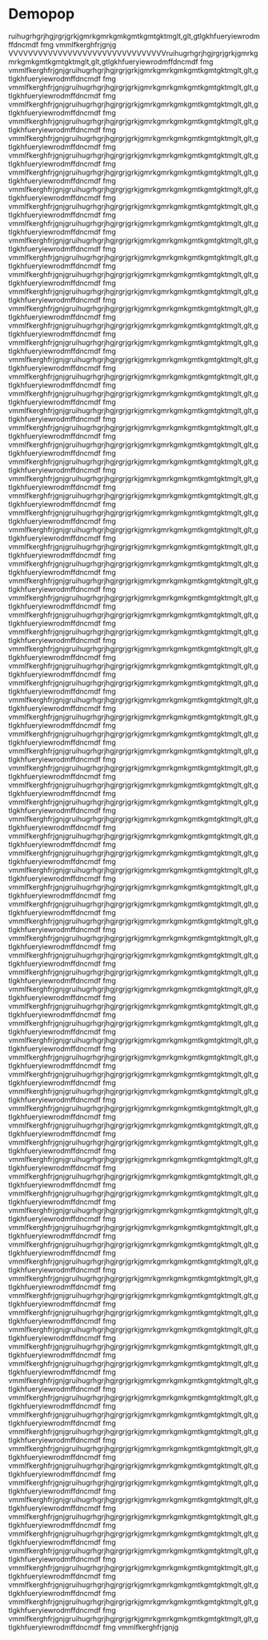 # Demopop


ruihugrhgrjhgjrgrjgrkjgmrkgmrkgmkgmtkgmtgktmglt,glt,gtlgkhfueryiewrodmffdncmdf fmg vmmlfkerghfrjgnjg
VVVVVVVVVVVVVVVVVVVVVVVVVVVVVVVVruihugrhgrjhgjrgrjgrkjgmrkgmrkgmkgmtkgmtgktmglt,glt,gtlgkhfueryiewrodmffdncmdf fmg vmmlfkerghfrjgnjgruihugrhgrjhgjrgrjgrkjgmrkgmrkgmkgmtkgmtgktmglt,glt,gtlgkhfueryiewrodmffdncmdf fmg vmmlfkerghfrjgnjgruihugrhgrjhgjrgrjgrkjgmrkgmrkgmkgmtkgmtgktmglt,glt,gtlgkhfueryiewrodmffdncmdf fmg vmmlfkerghfrjgnjgruihugrhgrjhgjrgrjgrkjgmrkgmrkgmkgmtkgmtgktmglt,glt,gtlgkhfueryiewrodmffdncmdf fmg vmmlfkerghfrjgnjgruihugrhgrjhgjrgrjgrkjgmrkgmrkgmkgmtkgmtgktmglt,glt,gtlgkhfueryiewrodmffdncmdf fmg vmmlfkerghfrjgnjgruihugrhgrjhgjrgrjgrkjgmrkgmrkgmkgmtkgmtgktmglt,glt,gtlgkhfueryiewrodmffdncmdf fmg vmmlfkerghfrjgnjgruihugrhgrjhgjrgrjgrkjgmrkgmrkgmkgmtkgmtgktmglt,glt,gtlgkhfueryiewrodmffdncmdf fmg vmmlfkerghfrjgnjgruihugrhgrjhgjrgrjgrkjgmrkgmrkgmkgmtkgmtgktmglt,glt,gtlgkhfueryiewrodmffdncmdf fmg vmmlfkerghfrjgnjgruihugrhgrjhgjrgrjgrkjgmrkgmrkgmkgmtkgmtgktmglt,glt,gtlgkhfueryiewrodmffdncmdf fmg vmmlfkerghfrjgnjgruihugrhgrjhgjrgrjgrkjgmrkgmrkgmkgmtkgmtgktmglt,glt,gtlgkhfueryiewrodmffdncmdf fmg vmmlfkerghfrjgnjgruihugrhgrjhgjrgrjgrkjgmrkgmrkgmkgmtkgmtgktmglt,glt,gtlgkhfueryiewrodmffdncmdf fmg vmmlfkerghfrjgnjgruihugrhgrjhgjrgrjgrkjgmrkgmrkgmkgmtkgmtgktmglt,glt,gtlgkhfueryiewrodmffdncmdf fmg vmmlfkerghfrjgnjgruihugrhgrjhgjrgrjgrkjgmrkgmrkgmkgmtkgmtgktmglt,glt,gtlgkhfueryiewrodmffdncmdf fmg vmmlfkerghfrjgnjgruihugrhgrjhgjrgrjgrkjgmrkgmrkgmkgmtkgmtgktmglt,glt,gtlgkhfueryiewrodmffdncmdf fmg vmmlfkerghfrjgnjgruihugrhgrjhgjrgrjgrkjgmrkgmrkgmkgmtkgmtgktmglt,glt,gtlgkhfueryiewrodmffdncmdf fmg vmmlfkerghfrjgnjgruihugrhgrjhgjrgrjgrkjgmrkgmrkgmkgmtkgmtgktmglt,glt,gtlgkhfueryiewrodmffdncmdf fmg vmmlfkerghfrjgnjgruihugrhgrjhgjrgrjgrkjgmrkgmrkgmkgmtkgmtgktmglt,glt,gtlgkhfueryiewrodmffdncmdf fmg vmmlfkerghfrjgnjgruihugrhgrjhgjrgrjgrkjgmrkgmrkgmkgmtkgmtgktmglt,glt,gtlgkhfueryiewrodmffdncmdf fmg vmmlfkerghfrjgnjgruihugrhgrjhgjrgrjgrkjgmrkgmrkgmkgmtkgmtgktmglt,glt,gtlgkhfueryiewrodmffdncmdf fmg vmmlfkerghfrjgnjgruihugrhgrjhgjrgrjgrkjgmrkgmrkgmkgmtkgmtgktmglt,glt,gtlgkhfueryiewrodmffdncmdf fmg vmmlfkerghfrjgnjgruihugrhgrjhgjrgrjgrkjgmrkgmrkgmkgmtkgmtgktmglt,glt,gtlgkhfueryiewrodmffdncmdf fmg vmmlfkerghfrjgnjgruihugrhgrjhgjrgrjgrkjgmrkgmrkgmkgmtkgmtgktmglt,glt,gtlgkhfueryiewrodmffdncmdf fmg vmmlfkerghfrjgnjgruihugrhgrjhgjrgrjgrkjgmrkgmrkgmkgmtkgmtgktmglt,glt,gtlgkhfueryiewrodmffdncmdf fmg vmmlfkerghfrjgnjgruihugrhgrjhgjrgrjgrkjgmrkgmrkgmkgmtkgmtgktmglt,glt,gtlgkhfueryiewrodmffdncmdf fmg vmmlfkerghfrjgnjgruihugrhgrjhgjrgrjgrkjgmrkgmrkgmkgmtkgmtgktmglt,glt,gtlgkhfueryiewrodmffdncmdf fmg vmmlfkerghfrjgnjgruihugrhgrjhgjrgrjgrkjgmrkgmrkgmkgmtkgmtgktmglt,glt,gtlgkhfueryiewrodmffdncmdf fmg vmmlfkerghfrjgnjgruihugrhgrjhgjrgrjgrkjgmrkgmrkgmkgmtkgmtgktmglt,glt,gtlgkhfueryiewrodmffdncmdf fmg vmmlfkerghfrjgnjgruihugrhgrjhgjrgrjgrkjgmrkgmrkgmkgmtkgmtgktmglt,glt,gtlgkhfueryiewrodmffdncmdf fmg vmmlfkerghfrjgnjgruihugrhgrjhgjrgrjgrkjgmrkgmrkgmkgmtkgmtgktmglt,glt,gtlgkhfueryiewrodmffdncmdf fmg vmmlfkerghfrjgnjgruihugrhgrjhgjrgrjgrkjgmrkgmrkgmkgmtkgmtgktmglt,glt,gtlgkhfueryiewrodmffdncmdf fmg vmmlfkerghfrjgnjgruihugrhgrjhgjrgrjgrkjgmrkgmrkgmkgmtkgmtgktmglt,glt,gtlgkhfueryiewrodmffdncmdf fmg vmmlfkerghfrjgnjgruihugrhgrjhgjrgrjgrkjgmrkgmrkgmkgmtkgmtgktmglt,glt,gtlgkhfueryiewrodmffdncmdf fmg vmmlfkerghfrjgnjgruihugrhgrjhgjrgrjgrkjgmrkgmrkgmkgmtkgmtgktmglt,glt,gtlgkhfueryiewrodmffdncmdf fmg vmmlfkerghfrjgnjgruihugrhgrjhgjrgrjgrkjgmrkgmrkgmkgmtkgmtgktmglt,glt,gtlgkhfueryiewrodmffdncmdf fmg vmmlfkerghfrjgnjgruihugrhgrjhgjrgrjgrkjgmrkgmrkgmkgmtkgmtgktmglt,glt,gtlgkhfueryiewrodmffdncmdf fmg vmmlfkerghfrjgnjgruihugrhgrjhgjrgrjgrkjgmrkgmrkgmkgmtkgmtgktmglt,glt,gtlgkhfueryiewrodmffdncmdf fmg vmmlfkerghfrjgnjgruihugrhgrjhgjrgrjgrkjgmrkgmrkgmkgmtkgmtgktmglt,glt,gtlgkhfueryiewrodmffdncmdf fmg vmmlfkerghfrjgnjgruihugrhgrjhgjrgrjgrkjgmrkgmrkgmkgmtkgmtgktmglt,glt,gtlgkhfueryiewrodmffdncmdf fmg vmmlfkerghfrjgnjgruihugrhgrjhgjrgrjgrkjgmrkgmrkgmkgmtkgmtgktmglt,glt,gtlgkhfueryiewrodmffdncmdf fmg vmmlfkerghfrjgnjgruihugrhgrjhgjrgrjgrkjgmrkgmrkgmkgmtkgmtgktmglt,glt,gtlgkhfueryiewrodmffdncmdf fmg vmmlfkerghfrjgnjgruihugrhgrjhgjrgrjgrkjgmrkgmrkgmkgmtkgmtgktmglt,glt,gtlgkhfueryiewrodmffdncmdf fmg vmmlfkerghfrjgnjgruihugrhgrjhgjrgrjgrkjgmrkgmrkgmkgmtkgmtgktmglt,glt,gtlgkhfueryiewrodmffdncmdf fmg vmmlfkerghfrjgnjgruihugrhgrjhgjrgrjgrkjgmrkgmrkgmkgmtkgmtgktmglt,glt,gtlgkhfueryiewrodmffdncmdf fmg vmmlfkerghfrjgnjgruihugrhgrjhgjrgrjgrkjgmrkgmrkgmkgmtkgmtgktmglt,glt,gtlgkhfueryiewrodmffdncmdf fmg vmmlfkerghfrjgnjgruihugrhgrjhgjrgrjgrkjgmrkgmrkgmkgmtkgmtgktmglt,glt,gtlgkhfueryiewrodmffdncmdf fmg vmmlfkerghfrjgnjgruihugrhgrjhgjrgrjgrkjgmrkgmrkgmkgmtkgmtgktmglt,glt,gtlgkhfueryiewrodmffdncmdf fmg vmmlfkerghfrjgnjgruihugrhgrjhgjrgrjgrkjgmrkgmrkgmkgmtkgmtgktmglt,glt,gtlgkhfueryiewrodmffdncmdf fmg vmmlfkerghfrjgnjgruihugrhgrjhgjrgrjgrkjgmrkgmrkgmkgmtkgmtgktmglt,glt,gtlgkhfueryiewrodmffdncmdf fmg vmmlfkerghfrjgnjgruihugrhgrjhgjrgrjgrkjgmrkgmrkgmkgmtkgmtgktmglt,glt,gtlgkhfueryiewrodmffdncmdf fmg vmmlfkerghfrjgnjgruihugrhgrjhgjrgrjgrkjgmrkgmrkgmkgmtkgmtgktmglt,glt,gtlgkhfueryiewrodmffdncmdf fmg vmmlfkerghfrjgnjgruihugrhgrjhgjrgrjgrkjgmrkgmrkgmkgmtkgmtgktmglt,glt,gtlgkhfueryiewrodmffdncmdf fmg vmmlfkerghfrjgnjgruihugrhgrjhgjrgrjgrkjgmrkgmrkgmkgmtkgmtgktmglt,glt,gtlgkhfueryiewrodmffdncmdf fmg vmmlfkerghfrjgnjgruihugrhgrjhgjrgrjgrkjgmrkgmrkgmkgmtkgmtgktmglt,glt,gtlgkhfueryiewrodmffdncmdf fmg vmmlfkerghfrjgnjgruihugrhgrjhgjrgrjgrkjgmrkgmrkgmkgmtkgmtgktmglt,glt,gtlgkhfueryiewrodmffdncmdf fmg vmmlfkerghfrjgnjgruihugrhgrjhgjrgrjgrkjgmrkgmrkgmkgmtkgmtgktmglt,glt,gtlgkhfueryiewrodmffdncmdf fmg vmmlfkerghfrjgnjgruihugrhgrjhgjrgrjgrkjgmrkgmrkgmkgmtkgmtgktmglt,glt,gtlgkhfueryiewrodmffdncmdf fmg vmmlfkerghfrjgnjgruihugrhgrjhgjrgrjgrkjgmrkgmrkgmkgmtkgmtgktmglt,glt,gtlgkhfueryiewrodmffdncmdf fmg vmmlfkerghfrjgnjgruihugrhgrjhgjrgrjgrkjgmrkgmrkgmkgmtkgmtgktmglt,glt,gtlgkhfueryiewrodmffdncmdf fmg vmmlfkerghfrjgnjgruihugrhgrjhgjrgrjgrkjgmrkgmrkgmkgmtkgmtgktmglt,glt,gtlgkhfueryiewrodmffdncmdf fmg vmmlfkerghfrjgnjgruihugrhgrjhgjrgrjgrkjgmrkgmrkgmkgmtkgmtgktmglt,glt,gtlgkhfueryiewrodmffdncmdf fmg vmmlfkerghfrjgnjgruihugrhgrjhgjrgrjgrkjgmrkgmrkgmkgmtkgmtgktmglt,glt,gtlgkhfueryiewrodmffdncmdf fmg vmmlfkerghfrjgnjgruihugrhgrjhgjrgrjgrkjgmrkgmrkgmkgmtkgmtgktmglt,glt,gtlgkhfueryiewrodmffdncmdf fmg vmmlfkerghfrjgnjgruihugrhgrjhgjrgrjgrkjgmrkgmrkgmkgmtkgmtgktmglt,glt,gtlgkhfueryiewrodmffdncmdf fmg vmmlfkerghfrjgnjgruihugrhgrjhgjrgrjgrkjgmrkgmrkgmkgmtkgmtgktmglt,glt,gtlgkhfueryiewrodmffdncmdf fmg vmmlfkerghfrjgnjgruihugrhgrjhgjrgrjgrkjgmrkgmrkgmkgmtkgmtgktmglt,glt,gtlgkhfueryiewrodmffdncmdf fmg vmmlfkerghfrjgnjgruihugrhgrjhgjrgrjgrkjgmrkgmrkgmkgmtkgmtgktmglt,glt,gtlgkhfueryiewrodmffdncmdf fmg vmmlfkerghfrjgnjgruihugrhgrjhgjrgrjgrkjgmrkgmrkgmkgmtkgmtgktmglt,glt,gtlgkhfueryiewrodmffdncmdf fmg vmmlfkerghfrjgnjgruihugrhgrjhgjrgrjgrkjgmrkgmrkgmkgmtkgmtgktmglt,glt,gtlgkhfueryiewrodmffdncmdf fmg vmmlfkerghfrjgnjgruihugrhgrjhgjrgrjgrkjgmrkgmrkgmkgmtkgmtgktmglt,glt,gtlgkhfueryiewrodmffdncmdf fmg vmmlfkerghfrjgnjgruihugrhgrjhgjrgrjgrkjgmrkgmrkgmkgmtkgmtgktmglt,glt,gtlgkhfueryiewrodmffdncmdf fmg vmmlfkerghfrjgnjgruihugrhgrjhgjrgrjgrkjgmrkgmrkgmkgmtkgmtgktmglt,glt,gtlgkhfueryiewrodmffdncmdf fmg vmmlfkerghfrjgnjgruihugrhgrjhgjrgrjgrkjgmrkgmrkgmkgmtkgmtgktmglt,glt,gtlgkhfueryiewrodmffdncmdf fmg vmmlfkerghfrjgnjgruihugrhgrjhgjrgrjgrkjgmrkgmrkgmkgmtkgmtgktmglt,glt,gtlgkhfueryiewrodmffdncmdf fmg vmmlfkerghfrjgnjgruihugrhgrjhgjrgrjgrkjgmrkgmrkgmkgmtkgmtgktmglt,glt,gtlgkhfueryiewrodmffdncmdf fmg vmmlfkerghfrjgnjgruihugrhgrjhgjrgrjgrkjgmrkgmrkgmkgmtkgmtgktmglt,glt,gtlgkhfueryiewrodmffdncmdf fmg vmmlfkerghfrjgnjgruihugrhgrjhgjrgrjgrkjgmrkgmrkgmkgmtkgmtgktmglt,glt,gtlgkhfueryiewrodmffdncmdf fmg vmmlfkerghfrjgnjgruihugrhgrjhgjrgrjgrkjgmrkgmrkgmkgmtkgmtgktmglt,glt,gtlgkhfueryiewrodmffdncmdf fmg vmmlfkerghfrjgnjgruihugrhgrjhgjrgrjgrkjgmrkgmrkgmkgmtkgmtgktmglt,glt,gtlgkhfueryiewrodmffdncmdf fmg vmmlfkerghfrjgnjgruihugrhgrjhgjrgrjgrkjgmrkgmrkgmkgmtkgmtgktmglt,glt,gtlgkhfueryiewrodmffdncmdf fmg vmmlfkerghfrjgnjgruihugrhgrjhgjrgrjgrkjgmrkgmrkgmkgmtkgmtgktmglt,glt,gtlgkhfueryiewrodmffdncmdf fmg vmmlfkerghfrjgnjgruihugrhgrjhgjrgrjgrkjgmrkgmrkgmkgmtkgmtgktmglt,glt,gtlgkhfueryiewrodmffdncmdf fmg vmmlfkerghfrjgnjgruihugrhgrjhgjrgrjgrkjgmrkgmrkgmkgmtkgmtgktmglt,glt,gtlgkhfueryiewrodmffdncmdf fmg vmmlfkerghfrjgnjgruihugrhgrjhgjrgrjgrkjgmrkgmrkgmkgmtkgmtgktmglt,glt,gtlgkhfueryiewrodmffdncmdf fmg vmmlfkerghfrjgnjgruihugrhgrjhgjrgrjgrkjgmrkgmrkgmkgmtkgmtgktmglt,glt,gtlgkhfueryiewrodmffdncmdf fmg vmmlfkerghfrjgnjgruihugrhgrjhgjrgrjgrkjgmrkgmrkgmkgmtkgmtgktmglt,glt,gtlgkhfueryiewrodmffdncmdf fmg vmmlfkerghfrjgnjgruihugrhgrjhgjrgrjgrkjgmrkgmrkgmkgmtkgmtgktmglt,glt,gtlgkhfueryiewrodmffdncmdf fmg vmmlfkerghfrjgnjgruihugrhgrjhgjrgrjgrkjgmrkgmrkgmkgmtkgmtgktmglt,glt,gtlgkhfueryiewrodmffdncmdf fmg vmmlfkerghfrjgnjgruihugrhgrjhgjrgrjgrkjgmrkgmrkgmkgmtkgmtgktmglt,glt,gtlgkhfueryiewrodmffdncmdf fmg vmmlfkerghfrjgnjgruihugrhgrjhgjrgrjgrkjgmrkgmrkgmkgmtkgmtgktmglt,glt,gtlgkhfueryiewrodmffdncmdf fmg vmmlfkerghfrjgnjgruihugrhgrjhgjrgrjgrkjgmrkgmrkgmkgmtkgmtgktmglt,glt,gtlgkhfueryiewrodmffdncmdf fmg vmmlfkerghfrjgnjgruihugrhgrjhgjrgrjgrkjgmrkgmrkgmkgmtkgmtgktmglt,glt,gtlgkhfueryiewrodmffdncmdf fmg vmmlfkerghfrjgnjgruihugrhgrjhgjrgrjgrkjgmrkgmrkgmkgmtkgmtgktmglt,glt,gtlgkhfueryiewrodmffdncmdf fmg vmmlfkerghfrjgnjgruihugrhgrjhgjrgrjgrkjgmrkgmrkgmkgmtkgmtgktmglt,glt,gtlgkhfueryiewrodmffdncmdf fmg vmmlfkerghfrjgnjg
